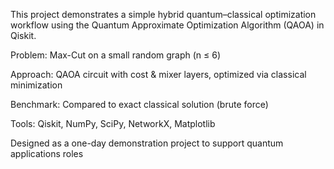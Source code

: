 This project demonstrates a simple hybrid quantum–classical optimization workflow using the Quantum Approximate Optimization Algorithm (QAOA) in Qiskit.

Problem: Max-Cut on a small random graph (n ≤ 6)

Approach: QAOA circuit with cost & mixer layers, optimized via classical minimization

Benchmark: Compared to exact classical solution (brute force)

Tools: Qiskit, NumPy, SciPy, NetworkX, Matplotlib

Designed as a one-day demonstration project to support quantum applications roles
